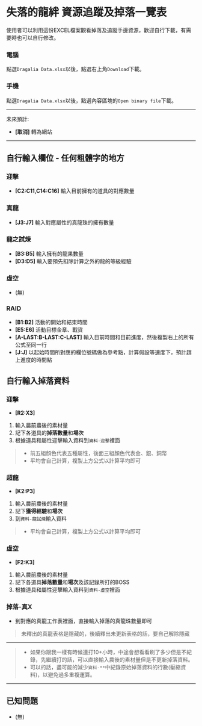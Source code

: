 # 失落的龍絆 資源追蹤及掉落一覽表

使用者可以利用這份EXCEL檔案觀看掉落及追蹤手邊資源，歡迎自行下載，有需要時也可以自行修改。

### 電腦
點選`Dragalia Data.xlsx`以後，點選右上角`Download`下載。

### 手機
點選`Dragalia Data.xlsx`以後，點選內容區塊的`Open binary file`下載。

----

未來預計:
- **[取消]** 轉為網站

----

## 自行輸入欄位 - 任何粗體字的地方

### 迎擊
- **[C2:C11,C14:C16]** 輸入目前擁有的道具的對應數量
### 真龍
- **[J3:J7]** 輸入對應屬性的真龍珠的擁有數量
### 龍之試煉
- **[B3:B5]** 輸入擁有的龍果數量
- **[D3:D5]** 輸入要預先扣除計算之外的龍的等級經驗
### 虛空
- (無)
### RAID
- **[B1:B2]** 活動的開始和結束時間
- **[E5:E6]** 活動目標金章、戰貨
- **[A-LAST:B-LAST:C-LAST]** 輸入目前時間和目前進度，然後複製右上的所有公式至同一行
- **[J:J]** 以起始時間所對應的欄位號碼做為參考點，計算假設等速度下，預計趕上進度的時間點

## 自行輸入掉落資料

### 迎擊
- **[R2:X3]** 
1. 輸入農前農後的素材量
2. 記下各道具的**掉落數量**和**場次**
3. 根據道具和屬性迎擊輸入資料到`資料-迎擊`裡面
> - 前五組顏色代表五種屬性，後面三組顏色代表金、銀、銅幣
> - 平均會自己計算，複製上方公式以計算平均即可

### 超龍
- **[K2:P3]**
1. 輸入農前農後的素材量
2. 記下**獲得經驗**和**場次**
3. 到`資料-龍試煉`輸入資料
> - 平均會自己計算，複製上方公式以計算平均即可

### 虛空
- **[F2:K3]**
1. 輸入農前農後的素材量
2. 記下各道具**掉落數量**和**場次**及該記錄所打的BOSS
3. 根據道具和屬性迎擊輸入資料到`資料-虛空`裡面

### 掉落-真X
- 到對應的真龍工作表裡面，直接輸入掉落的真龍珠數量即可
> 未釋出的真龍表格是隱藏的，後續釋出未更新表格的話，要自己解除隱藏

----

> - 如果你跟我一樣有時候連打10+小時，中途會想看看刷了多少但是不紀錄，先繼續打的話，可以直接輸入農後的素材量但是不更新掉落資料。
> - 可以的話，盡可能的減少`資料-**`中紀錄原始掉落資料的行數(壓縮資料)，以避免過多重複運算。

----

## 已知問題
- (無)
